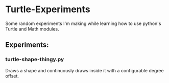 # Turtle-Experiments
Some random experiments I'm making while learning how to use python's Turtle and Math modules.


## Experiments:
### turtle-shape-thingy.py
Draws a shape and continuously draws inside it with a configurable degree offset.
